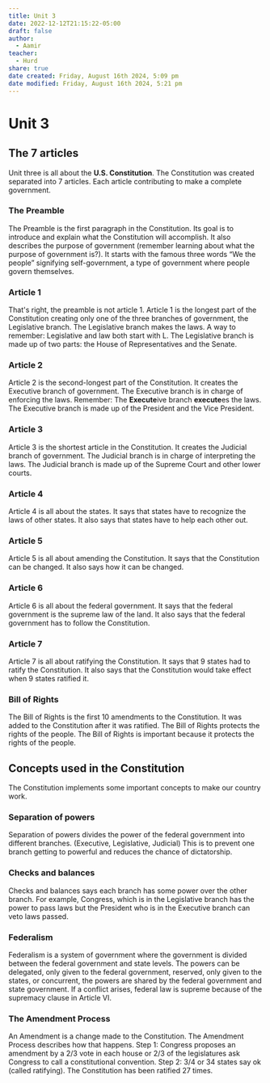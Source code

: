 ```yaml
---
title: Unit 3
date: 2022-12-12T21:15:22-05:00
draft: false
author:
  - Aamir
teacher:
  - Hurd
share: true
date created: Friday, August 16th 2024, 5:09 pm
date modified: Friday, August 16th 2024, 5:21 pm
---
```

  
# Unit 3  
  
## The 7 articles  
  
Unit three is all about the **U.S. Constitution**. The Constitution was created separated into 7 articles. Each article contributing to make a complete government.  
  
### The Preamble  
  
The Preamble is the first paragraph in the Constitution. Its goal is to introduce and explain what the Constitution will accomplish. It also describes the purpose of government (remember learning about what the purpose of government is?). It starts with the famous three words “We the people” signifying self-government, a type of government where people govern themselves.  
  
### Article 1  
  
That's right, the preamble is not article 1. Article 1 is the longest part of the Constitution creating only one of the three branches of government, the Legislative branch. The Legislative branch makes the laws. A way to remember: Legislative and law both start with L. The Legislative branch is made up of two parts: the House of Representatives and the Senate.  
  
### Article 2  
  
Article 2 is the second-longest part of the Constitution. It creates the Executive branch of government. The Executive branch is in charge of enforcing the laws. Remember: The **Execute**ive branch **execute**es the laws. The Executive branch is made up of the President and the Vice President.  
  
### Article 3  
  
Article 3 is the shortest article in the Constitution. It creates the Judicial branch of government. The Judicial branch is in charge of interpreting the laws. The Judicial branch is made up of the Supreme Court and other lower courts.  
  
### Article 4  
  
Article 4 is all about the states. It says that states have to recognize the laws of other states. It also says that states have to help each other out.  
  
### Article 5  
  
Article 5 is all about amending the Constitution. It says that the Constitution can be changed. It also says how it can be changed.  
  
### Article 6  
  
Article 6 is all about the federal government. It says that the federal government is the supreme law of the land. It also says that the federal government has to follow the Constitution.  
  
### Article 7  
  
Article 7 is all about ratifying the Constitution. It says that 9 states had to ratify the Constitution. It also says that the Constitution would take effect when 9 states ratified it.  
  
### Bill of Rights  
  
The Bill of Rights is the first 10 amendments to the Constitution. It was added to the Constitution after it was ratified. The Bill of Rights protects the rights of the people. The Bill of Rights is important because it protects the rights of the people.  
  
## Concepts used in the Constitution  
  
The Constitution implements some important concepts to make our country work.  
  
### Separation of powers  
  
Separation of powers divides the power of the federal government into different branches. (Executive, Legislative, Judicial) This is to prevent one branch getting to powerful and reduces the chance of dictatorship.  
  
### Checks and balances  
  
Checks and balances says each branch has some power over the other branch. For example, Congress, which is in the Legislative branch has the power to pass laws but the President who is in the Executive branch can veto laws passed.  
  
### Federalism  
  
Federalism is a system of government where the government is divided between the federal government and state levels. The powers can be delegated, only given to the federal government, reserved, only given to the states, or concurrent, the powers are shared by the federal government and state government. If a conflict arises, federal law is supreme because of the supremacy clause in Article VI.  
  
### The Amendment Process  
  
An Amendment is a change made to the Constitution. The Amendment Process describes how that happens. Step 1: Congress proposes an amendment by a 2/3 vote in each house or 2/3 of the legislatures ask Congress to call a constitutional convention. Step 2: 3/4 or 34 states say ok (called ratifying). The Constitution has been ratified 27 times.  
